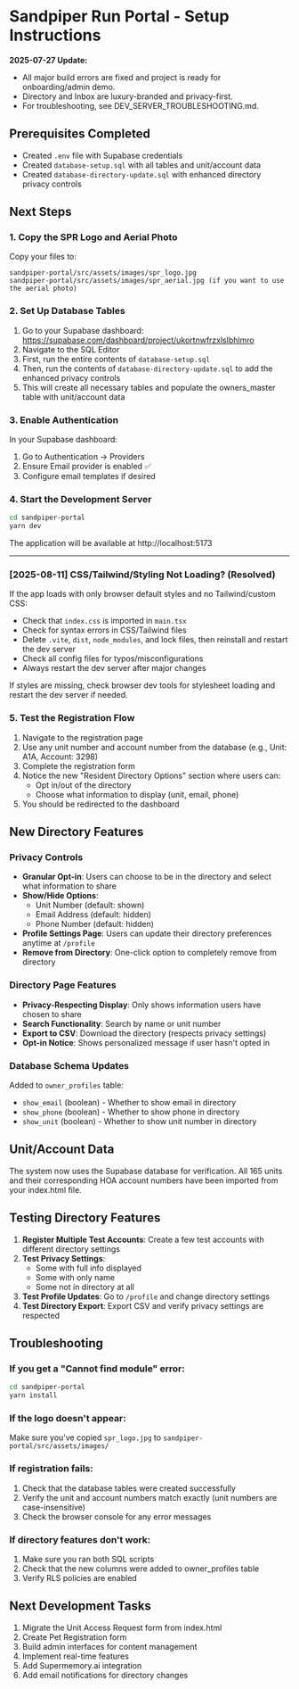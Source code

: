 # Sandpiper Run Portal - Setup Instructions

**2025-07-27 Update:**

- All major build errors are fixed and project is ready for onboarding/admin demo.
- Directory and Inbox are luxury-branded and privacy-first.
- For troubleshooting, see DEV_SERVER_TROUBLESHOOTING.md.

## Prerequisites Completed

- Created `.env` file with Supabase credentials
- Created `database-setup.sql` with all tables and unit/account data
- Created `database-directory-update.sql` with enhanced directory privacy controls

## Next Steps

### 1. Copy the SPR Logo and Aerial Photo

Copy your files to:

```
sandpiper-portal/src/assets/images/spr_logo.jpg
sandpiper-portal/src/assets/images/spr_aerial.jpg (if you want to use the aerial photo)
```

### 2. Set Up Database Tables

1. Go to your Supabase dashboard: https://supabase.com/dashboard/project/ukortnwfrzxlslbhlmro
2. Navigate to the SQL Editor
3. First, run the entire contents of `database-setup.sql`
4. Then, run the contents of `database-directory-update.sql` to add the enhanced privacy controls
5. This will create all necessary tables and populate the owners_master table with unit/account data

### 3. Enable Authentication

In your Supabase dashboard:

1. Go to Authentication → Providers
2. Ensure Email provider is enabled ✅
3. Configure email templates if desired

### 4. Start the Development Server

```bash
cd sandpiper-portal
yarn dev
```

The application will be available at http://localhost:5173

---

### [2025-08-11] CSS/Tailwind/Styling Not Loading? (Resolved)

If the app loads with only browser default styles and no Tailwind/custom CSS:

- Check that `index.css` is imported in `main.tsx`
- Check for syntax errors in CSS/Tailwind files
- Delete `.vite`, `dist`, `node_modules`, and lock files, then reinstall and restart the dev server
- Check all config files for typos/misconfigurations
- Always restart the dev server after major changes

If styles are missing, check browser dev tools for stylesheet loading and restart the dev server if needed.

### 5. Test the Registration Flow

1. Navigate to the registration page
2. Use any unit number and account number from the database (e.g., Unit: A1A, Account: 3298)
3. Complete the registration form
4. Notice the new "Resident Directory Options" section where users can:
   - Opt in/out of the directory
   - Choose what information to display (unit, email, phone)
5. You should be redirected to the dashboard

## New Directory Features

### Privacy Controls

- **Granular Opt-in**: Users can choose to be in the directory and select what information to share
- **Show/Hide Options**:
  - Unit Number (default: shown)
  - Email Address (default: hidden)
  - Phone Number (default: hidden)
- **Profile Settings Page**: Users can update their directory preferences anytime at `/profile`
- **Remove from Directory**: One-click option to completely remove from directory

### Directory Page Features

- **Privacy-Respecting Display**: Only shows information users have chosen to share
- **Search Functionality**: Search by name or unit number
- **Export to CSV**: Download the directory (respects privacy settings)
- **Opt-in Notice**: Shows personalized message if user hasn't opted in

### Database Schema Updates

Added to `owner_profiles` table:

- `show_email` (boolean) - Whether to show email in directory
- `show_phone` (boolean) - Whether to show phone in directory
- `show_unit` (boolean) - Whether to show unit number in directory

## Unit/Account Data

The system now uses the Supabase database for verification. All 165 units and their corresponding HOA account numbers have been imported from your index.html file.

## Testing Directory Features

1. **Register Multiple Test Accounts**: Create a few test accounts with different directory settings
2. **Test Privacy Settings**:
   - Some with full info displayed
   - Some with only name
   - Some not in directory at all
3. **Test Profile Updates**: Go to `/profile` and change directory settings
4. **Test Directory Export**: Export CSV and verify privacy settings are respected

## Troubleshooting

### If you get a "Cannot find module" error:

```bash
cd sandpiper-portal
yarn install
```

### If the logo doesn't appear:

Make sure you've copied `spr_logo.jpg` to `sandpiper-portal/src/assets/images/`

### If registration fails:

1. Check that the database tables were created successfully
2. Verify the unit and account numbers match exactly (unit numbers are case-insensitive)
3. Check the browser console for any error messages

### If directory features don't work:

1. Make sure you ran both SQL scripts
2. Check that the new columns were added to owner_profiles table
3. Verify RLS policies are enabled

## Next Development Tasks

1. Migrate the Unit Access Request form from index.html
2. Create Pet Registration form
3. Build admin interfaces for content management
4. Implement real-time features
5. Add Supermemory.ai integration
6. Add email notifications for directory changes
